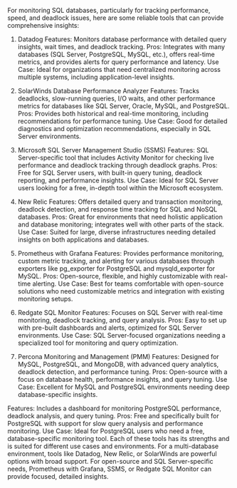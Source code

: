 For monitoring SQL databases, particularly for tracking performance, speed, and deadlock issues, here are some reliable tools that can provide comprehensive insights:

1. Datadog
Features: Monitors database performance with detailed query insights, wait times, and deadlock tracking.
Pros: Integrates with many databases (SQL Server, PostgreSQL, MySQL, etc.), offers real-time metrics, and provides alerts for query performance and latency.
Use Case: Ideal for organizations that need centralized monitoring across multiple systems, including application-level insights.

2. SolarWinds Database Performance Analyzer
Features: Tracks deadlocks, slow-running queries, I/O waits, and other performance metrics for databases like SQL Server, Oracle, MySQL, and PostgreSQL.
Pros: Provides both historical and real-time monitoring, including recommendations for performance tuning.
Use Case: Good for detailed diagnostics and optimization recommendations, especially in SQL Server environments.

3. Microsoft SQL Server Management Studio (SSMS)
Features: SQL Server-specific tool that includes Activity Monitor for checking live performance and deadlock tracking through deadlock graphs.
Pros: Free for SQL Server users, with built-in query tuning, deadlock reporting, and performance insights.
Use Case: Ideal for SQL Server users looking for a free, in-depth tool within the Microsoft ecosystem.

4. New Relic
Features: Offers detailed query and transaction monitoring, deadlock detection, and response time tracking for SQL and NoSQL databases.
Pros: Great for environments that need holistic application and database monitoring; integrates well with other parts of the stack.
Use Case: Suited for large, diverse infrastructures needing detailed insights on both applications and databases.

5. Prometheus with Grafana
Features: Provides performance monitoring, custom metric tracking, and alerting for various databases through exporters like pg_exporter for PostgreSQL and mysqld_exporter for MySQL.
Pros: Open-source, flexible, and highly customizable with real-time alerting.
Use Case: Best for teams comfortable with open-source solutions who need customizable metrics and integration with existing monitoring setups.

6. Redgate SQL Monitor
Features: Focuses on SQL Server with real-time monitoring, deadlock tracking, and query analysis.
Pros: Easy to set up with pre-built dashboards and alerts, optimized for SQL Server environments.
Use Case: SQL Server-focused organizations needing a specialized tool for monitoring and query optimization.

7. Percona Monitoring and Management (PMM)
Features: Designed for MySQL, PostgreSQL, and MongoDB, with advanced query analytics, deadlock detection, and performance tuning.
Pros: Open-source with a focus on database health, performance insights, and query tuning.
Use Case: Excellent for MySQL and PostgreSQL environments needing deep database-specific insights.

Features: Includes a dashboard for monitoring PostgreSQL performance, deadlock analysis, and query tuning.
Pros: Free and specifically built for PostgreSQL with support for slow query analysis and performance monitoring.
Use Case: Ideal for PostgreSQL users who need a free, database-specific monitoring tool.
Each of these tools has its strengths and is suited for different use cases and environments. For a multi-database environment, tools like Datadog, New Relic, or SolarWinds are powerful options with broad support. For open-source and SQL Server-specific needs, Prometheus with Grafana, SSMS, or Redgate SQL Monitor can provide focused, detailed insights.